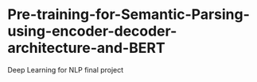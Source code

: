 # Pre-training-for-Semantic-Parsing-using-encoder-decoder-architecture-and-BERT
Deep Learning for NLP final project
